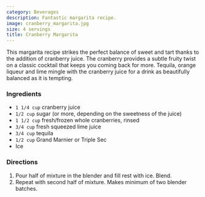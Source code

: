```yaml
---
category: Beverages
description: Fantastic margarita recipe.
image: cranberry_margarita.jpg
size: 4 servings
title: Cranberry Margarita
---
```


This margarita recipe strikes the perfect balance of sweet and tart thanks to the addition of cranberry juice. The cranberry provides a subtle fruity twist on a classic cocktail that keeps you coming back for more. Tequila, orange liqueur and lime mingle with the cranberry juice for a drink as beautifully balanced as it is tempting.

### Ingredients

* `1 1/4 cup` cranberry juice
* `1/2 cup` sugar (or more, depending on the sweetness of the juice)
* `1 1/2 cup` fresh/frozen whole cranberries, rinsed
* `3/4 cup` fresh squeezed lime juice
* `3/4 cup` tequila
* `1/2 cup` Grand Marnier or Triple Sec
* Ice

### Directions

1. Pour half of mixture in the blender and fill rest with ice. Blend. 
2. Repeat with second half of mixture. Makes minimum of two blender batches.